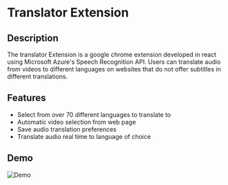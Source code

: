 # Translator Extension

## Description
The translator Extension is a google chrome extension developed in react using Microsoft Azure's Speech Recognition API. Users can translate audio from videos to different languages on websites that do not offer subtitles in different translations. 

## Features
- Select from over 70 different languages to translate to
- Automatic video selection from web page
- Save audio translation preferences
- Translate audio real time to language of choice

## Demo

![Demo](/TranslatorExtension.gif)